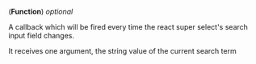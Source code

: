 <!-- onSearchInputChange -->
(**Function**) *optional*

A callback which will be fired every time the react super select's search input field changes.

It receives one argument, the string value of the current search term
